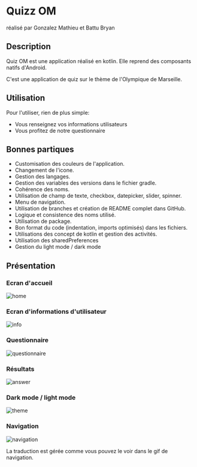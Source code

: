 # Quizz OM

réalisé par Gonzalez Mathieu et Battu Bryan

## Description
Quiz OM est une application réalisé en kotlin. 
Elle reprend des composants natifs d'Android.

C'est une application de quiz sur le thème de l'Olympique de Marseille.

## Utilisation
Pour l'utiliser, rien de plus simple:
- Vous renseignez vos informations utilisateurs
- Vous profitez de notre questionnaire

## Bonnes partiques 
- Customisation des couleurs de l'application.
- Changement de l'icone.
- Gestion des langages.
- Gestion des variables des versions dans le fichier gradle.
- Cohérence des noms.
- Utilisation de champ de texte, checkbox, datepicker, slider, spinner.
- Menu de navigation.
- Utilisation de branches et création de README complet dans GitHub.
- Logique et consistence des noms utilisé.
- Utilisation de package.
- Bon format du code (indentation, imports optimisés) dans les fichiers.
- Utilisations des concept de kotlin et gestion des activités.
- Utilisation des sharedPreferences
- Gestion du light mode / dark mode

## Présentation
### Ecran d'accueil
![home](https://github.com/singard/projetMobile1/blob/master/Capture%20d%E2%80%99e%CC%81cran%202023-02-09%20a%CC%80%2011.50.40.png)

### Ecran d'informations d'utilisateur
![info](https://github.com/singard/projetMobile1/blob/master/Capture%20d%E2%80%99e%CC%81cran%202023-02-09%20a%CC%80%2011.51.20.png)

### Questionnaire
![questionnaire](https://github.com/singard/projetMobile1/blob/master/Capture%20d%E2%80%99e%CC%81cran%202023-02-09%20a%CC%80%2011.58.01.png)

### Résultats 
![answer](https://github.com/singard/projetMobile1/blob/master/Capture%20d%E2%80%99e%CC%81cran%202023-02-09%20a%CC%80%2011.58.16.png)

### Dark mode / light mode
![theme](https://github.com/singard/projetMobile1/blob/master/device-2023-02-09-115136.gif)

### Navigation
![navigation](https://github.com/singard/projetMobile1/blob/master/device-2023-02-09-115904.gif)

La traduction est gérée comme vous pouvez le voir dans le gif de navigation.
